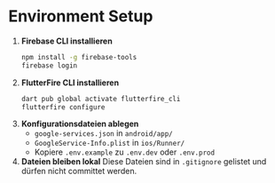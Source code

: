 # Environment Setup

1. **Firebase CLI installieren**
   ```bash
   npm install -g firebase-tools
   firebase login
   ```
2. **FlutterFire CLI installieren**
   ```bash
   dart pub global activate flutterfire_cli
   flutterfire configure
   ```
3. **Konfigurationsdateien ablegen**
   - `google-services.json` in `android/app/`
   - `GoogleService-Info.plist` in `ios/Runner/`
   - Kopiere `.env.example` zu `.env.dev` oder `.env.prod`
4. **Dateien bleiben lokal**
   Diese Dateien sind in `.gitignore` gelistet und dürfen nicht committet werden.
